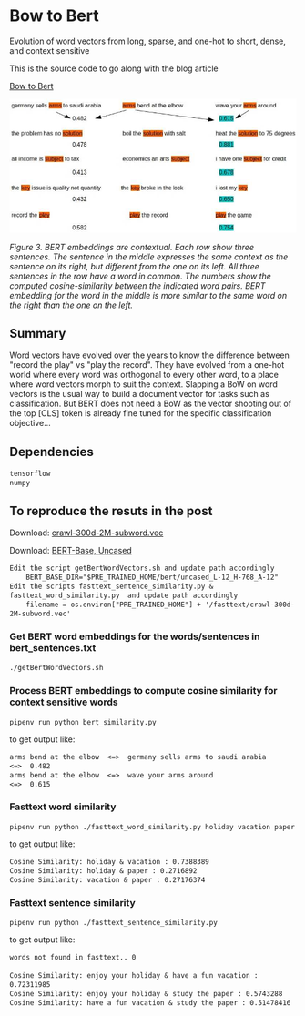 # Bow to Bert
Evolution of word vectors from long, sparse, and one-hot to short, dense, and context sensitive

This is the source code to go along with the blog article

[Bow to Bert](http://xplordat.com/2019/09/24/bow-to-bert/)

![Context sensitive embeddings with BERT](./images/bert-similarity.jpg "Context sensitive embeddings with BERT")

*Figure 3. BERT embeddings are contextual. Each row show three sentences. The sentence in the middle expresses the same context as the sentence on its right, but different from the one on its left. All three sentences in the row have a word in common. The numbers show the computed cosine-similarity between the indicated word pairs. BERT embedding for the word in the middle is more similar to the same word on the right than the one on the left.*

##  Summary

Word vectors have evolved over the years to know the difference between "record the play" vs "play the record". They have evolved from a one-hot world where every word was orthogonal to every other word, to a place where word vectors morph to suit the context. Slapping a BoW on word vectors is the usual way to build a document vector for tasks such as classification. But BERT does not need a BoW as the vector shooting out of the top [CLS] token is already fine tuned for the specific classification objective...

##	Dependencies
	tensorflow
	numpy

## To reproduce the resuts in the post

Download: [crawl-300d-2M-subword.vec](https://dl.fbaipublicfiles.com/fasttext/vectors-english/crawl-300d-2M-subword.zip)

Download: [BERT-Base, Uncased](https://storage.googleapis.com/bert_models/2018_10_18/uncased_L-12_H-768_A-12.zip)

	Edit the script getBertWordVectors.sh and update path accordingly
		BERT_BASE_DIR="$PRE_TRAINED_HOME/bert/uncased_L-12_H-768_A-12"
	Edit the scripts fasttext_sentence_similarity.py & fasttext_word_similarity.py  and update path accordingly
		filename = os.environ["PRE_TRAINED_HOME"] + '/fasttext/crawl-300d-2M-subword.vec'

### Get BERT word embeddings for the words/sentences in bert_sentences.txt

	./getBertWordVectors.sh

### Process BERT embeddings to compute cosine similarity for context sensitive words

	pipenv run python bert_similarity.py

to get output like:

	arms bend at the elbow  <=>  germany sells arms to saudi arabia 			<=>  0.482
	arms bend at the elbow  <=>  wave your arms around 						<=>  0.615
	

### Fasttext word similarity

	pipenv run python ./fasttext_word_similarity.py holiday vacation paper

to get output like:

	Cosine Similarity: holiday & vacation : 0.7388389
	Cosine Similarity: holiday & paper : 0.2716892
	Cosine Similarity: vacation & paper : 0.27176374

### Fasttext sentence similarity

	pipenv run python ./fasttext_sentence_similarity.py

to get output like:

	words not found in fasttext.. 0

	Cosine Similarity: enjoy your holiday & have a fun vacation : 0.72311985
	Cosine Similarity: enjoy your holiday & study the paper : 0.5743288
	Cosine Similarity: have a fun vacation & study the paper : 0.51478416

